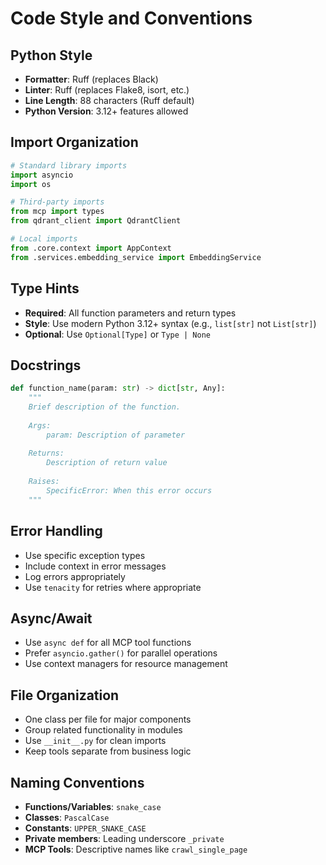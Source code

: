 # Code Style and Conventions

## Python Style
- **Formatter**: Ruff (replaces Black)
- **Linter**: Ruff (replaces Flake8, isort, etc.)
- **Line Length**: 88 characters (Ruff default)
- **Python Version**: 3.12+ features allowed

## Import Organization
```python
# Standard library imports
import asyncio
import os

# Third-party imports  
from mcp import types
from qdrant_client import QdrantClient

# Local imports
from .core.context import AppContext
from .services.embedding_service import EmbeddingService
```

## Type Hints
- **Required**: All function parameters and return types
- **Style**: Use modern Python 3.12+ syntax (e.g., `list[str]` not `List[str]`)
- **Optional**: Use `Optional[Type]` or `Type | None`

## Docstrings
```python
def function_name(param: str) -> dict[str, Any]:
    """
    Brief description of the function.
    
    Args:
        param: Description of parameter
        
    Returns:
        Description of return value
        
    Raises:
        SpecificError: When this error occurs
    """
```

## Error Handling
- Use specific exception types
- Include context in error messages
- Log errors appropriately
- Use `tenacity` for retries where appropriate

## Async/Await
- Use `async def` for all MCP tool functions
- Prefer `asyncio.gather()` for parallel operations
- Use context managers for resource management

## File Organization
- One class per file for major components
- Group related functionality in modules
- Use `__init__.py` for clean imports
- Keep tools separate from business logic

## Naming Conventions
- **Functions/Variables**: `snake_case`
- **Classes**: `PascalCase`  
- **Constants**: `UPPER_SNAKE_CASE`
- **Private members**: Leading underscore `_private`
- **MCP Tools**: Descriptive names like `crawl_single_page`